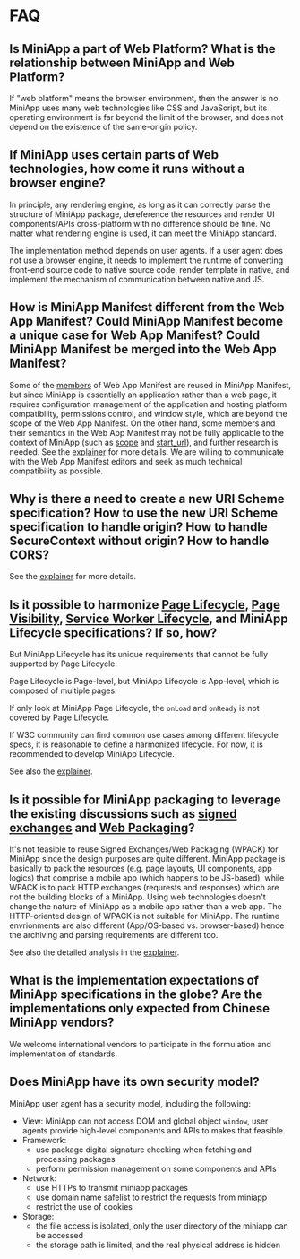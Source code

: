 # FAQ

## Is MiniApp a part of Web Platform? What is the relationship between MiniApp and Web Platform?

If "web platform" means the browser environment, then the answer is no. MiniApp uses many web technologies like CSS and JavaScript, but its operating environment is far beyond the limit of the browser, and does not depend on the existence of the same-origin policy.

## If MiniApp uses certain parts of Web technologies, how come it runs without a browser engine?

In principle, any rendering engine, as long as it can correctly parse the structure of MiniApp package, dereference the resources and render UI components/APIs cross-platform with no difference should be fine. No matter what rendering engine is used, it can meet the MiniApp standard.

The implementation method depends on user agents. If a user agent does not use a browser engine, it needs to implement the runtime of converting front-end source code to native source code, render template in native, and implement the mechanism of communication between native and JS.

## How is MiniApp Manifest different from the Web App Manifest? Could MiniApp Manifest become a unique case for Web App Manifest? Could MiniApp Manifest be merged into the Web App Manifest?

Some of the [members](https://www.w3.org/TR/appmanifest/#webappmanifest-dictionary) of Web App Manifest are reused in MiniApp Manifest, but since MiniApp is essentially an application rather than a web page, it requires configuration management of the application and hosting platform compatibility, permissions control, and window style, which are beyond the scope of the Web App Manifest. On the other hand, some members and their semantics in the Web App Manifest may not be fully applicable to the context of MiniApp (such as [scope](https://www.w3.org/TR/appmanifest/#scope-member) and [start_url](https://www.w3.org/TR/appmanifest/#start_url-member)), and further research is needed. See the [explainer](https://github.com/w3c/miniapp/blob/gh-pages/specs/manifest/docs/explainer.md) for more details. We are willing to communicate with the Web App Manifest editors and seek as much technical compatibility as possible.

## Why is there a need to create a new URI Scheme specification? How to use the new URI Scheme specification to handle origin? How to handle SecureContext without origin? How to handle CORS?

See the [explainer](https://github.com/w3c/miniapp/blob/gh-pages/specs/uri/docs/explainer.md) for more details.

## Is it possible to harmonize [Page Lifecycle](https://wicg.github.io/page-lifecycle/), [Page Visibility](https://w3c.github.io/page-visibility/), [Service Worker Lifecycle](https://developers.google.com/web/fundamentals/primers/service-workers/lifecycle), and MiniApp Lifecycle specifications? If so, how?

But MiniApp Lifecycle has its unique requirements that cannot be fully supported by Page Lifecycle.

Page Lifecycle is Page-level, but MiniApp Lifecycle is App-level, which is composed of multiple pages.

If only look at MiniApp Page Lifecycle, the `onLoad` and `onReady` is not covered by Page Lifecycle.

If W3C community can find common use cases among different lifecycle specs, it is reasonable to define a harmonized lifecycle. For now, it is recommended to develop MiniApp Lifecycle.

See also the [explainer](https://github.com/w3c/miniapp/blob/gh-pages/specs/lifecycle/docs/explainer.md).

## Is it possible for MiniApp packaging to leverage the existing discussions such as [signed exchanges](https://wicg.github.io/webpackage/draft-yasskin-http-origin-signed-responses.html) and [Web Packaging](https://www.w3.org/TR/2015/WD-web-packaging-20150115/)?

It's not feasible to reuse Signed Exchanges/Web Packaging (WPACK) for MiniApp since the design purposes are quite different. MiniApp package is basically to pack the resources (e.g. page layouts, UI components, app logics) that comprise a mobile app (which happens to be JS-based), while WPACK is to pack HTTP exchanges (requrests and responses) which are not the building blocks of a MiniApp. Using web technologies doesn't change the nature of MiniApp as a mobile app rather than a web app. The HTTP-oriented design of WPACK is not suitable for MiniApp. The runtime envrionments are also different (App/OS-based vs. browser-based) hence the archiving and parsing requirements are different too.

See also the detailed analysis in the [explainer](https://github.com/w3c/miniapp/blob/gh-pages/specs/packaging/docs/explainer.md).

## What is the implementation expectations of MiniApp specifications in the globe? Are the implementations only expected from Chinese MiniApp vendors?

We welcome international vendors to participate in the formulation and implementation of standards.

## Does MiniApp have its own security model?

MiniApp user agent has a security model, including the following:

- View: MiniApp can not access DOM and global object `window`, user agents provide high-level components and APIs to makes that feasible.
- Framework: 
  - use package digital signature checking when fetching and processing packages
  - perform permission management on some components and APIs
- Network:
  - use HTTPs to transmit miniapp packages
  - use domain name safelist to restrict the requests from miniapp
  - restrict the use of cookies
- Storage: 
  - the file access is isolated, only the user directory of the miniapp can be accessed
  - the storage path is limited, and the real physical address is hidden